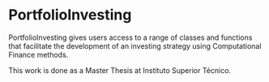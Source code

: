 # PortfolioInvesting
PortfolioInvesting gives users access to a range of classes and functions that facilitate the development of an investing strategy using Computational Finance methods.

This work is done as a Master Thesis at Instituto Superior Técnico.
